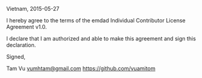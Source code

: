 Vietnam, 2015-05-27

I hereby agree to the terms of the emdad Individual Contributor License
Agreement v1.0.

I declare that I am authorized and able to make this agreement and sign this
declaration.

Signed,

Tam Vu vumhtam@gmail.com https://github.com/vuamitom
